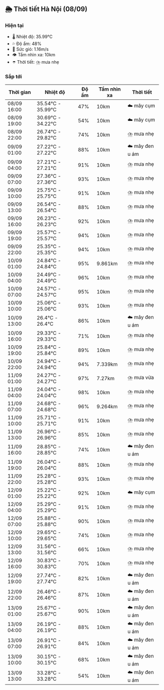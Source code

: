 ## 🌦️ Thời tiết Hà Nội (08/09)

### Hiện tại

- 🌡️ Nhiệt độ: 35.99℃
- 💦 Độ ẩm: 48%
- 💨 Sức gió: 1.16m/s
- 👁️ Tầm nhìn xa: 10km
- ☂️ Thời tiết: ⛈️ mưa nhẹ

### Sắp tới

| Thời gian | Nhiệt độ | Độ ẩm | Tầm nhìn xa | Thời tiết |
| --- | --- | --- | --- | --- |
| 08/09 16:00 | 35.54℃ - 35.99℃ | 47% | 10km | ☁️ mây cụm |
| 08/09 19:00 | 30.69℃ - 34.22℃ | 54% | 10km | ☁️ mây cụm |
| 08/09 22:00 | 26.74℃ - 29.82℃ | 74% | 10km | ⛈️ mưa nhẹ |
| 09/09 01:00 | 27.22℃ - 27.22℃ | 88% | 10km | ☁️ mây đen u ám |
| 09/09 04:00 | 27.21℃ - 27.21℃ | 91% | 10km | ⛈️ mưa nhẹ |
| 09/09 07:00 | 27.36℃ - 27.36℃ | 93% | 10km | ⛈️ mưa nhẹ |
| 09/09 10:00 | 25.75℃ - 25.75℃ | 91% | 10km | ⛈️ mưa nhẹ |
| 09/09 13:00 | 26.54℃ - 26.54℃ | 88% | 10km | ⛈️ mưa nhẹ |
| 09/09 16:00 | 26.23℃ - 26.23℃ | 92% | 10km | ⛈️ mưa nhẹ |
| 09/09 19:00 | 25.57℃ - 25.57℃ | 94% | 10km | ⛈️ mưa nhẹ |
| 09/09 22:00 | 25.35℃ - 25.35℃ | 94% | 10km | ⛈️ mưa nhẹ |
| 10/09 01:00 | 24.84℃ - 24.84℃ | 95% | 9.861km | ⛈️ mưa nhẹ |
| 10/09 04:00 | 24.49℃ - 24.49℃ | 96% | 10km | ⛈️ mưa nhẹ |
| 10/09 07:00 | 24.57℃ - 24.57℃ | 95% | 10km | ⛈️ mưa nhẹ |
| 10/09 10:00 | 25.06℃ - 25.06℃ | 93% | 10km | ⛈️ mưa nhẹ |
| 10/09 13:00 | 26.4℃ - 26.4℃ | 86% | 10km | ☁️ mây đen u ám |
| 10/09 16:00 | 29.33℃ - 29.33℃ | 71% | 10km | ⛈️ mưa nhẹ |
| 10/09 19:00 | 25.84℃ - 25.84℃ | 89% | 10km | ⛈️ mưa nhẹ |
| 10/09 22:00 | 24.94℃ - 24.94℃ | 94% | 7.339km | ⛈️ mưa nhẹ |
| 11/09 01:00 | 24.27℃ - 24.27℃ | 97% | 7.27km | ⛈️ mưa vừa |
| 11/09 04:00 | 24.04℃ - 24.04℃ | 98% | 10km | ⛈️ mưa nhẹ |
| 11/09 07:00 | 24.68℃ - 24.68℃ | 96% | 9.264km | ⛈️ mưa nhẹ |
| 11/09 10:00 | 25.71℃ - 25.71℃ | 91% | 10km | ⛈️ mưa nhẹ |
| 11/09 13:00 | 26.96℃ - 26.96℃ | 85% | 10km | ⛈️ mưa nhẹ |
| 11/09 16:00 | 28.85℃ - 28.85℃ | 74% | 10km | ☁️ mây đen u ám |
| 11/09 19:00 | 26.04℃ - 26.04℃ | 88% | 10km | ⛈️ mưa nhẹ |
| 11/09 22:00 | 25.28℃ - 25.28℃ | 93% | 10km | ⛈️ mưa nhẹ |
| 12/09 01:00 | 25.22℃ - 25.22℃ | 92% | 10km | ☁️ mây cụm |
| 12/09 04:00 | 25.29℃ - 25.29℃ | 91% | 10km | ⛈️ mưa nhẹ |
| 12/09 07:00 | 25.88℃ - 25.88℃ | 90% | 10km | ⛈️ mưa nhẹ |
| 12/09 10:00 | 29.65℃ - 29.65℃ | 74% | 10km | ⛈️ mưa nhẹ |
| 12/09 13:00 | 31.56℃ - 31.56℃ | 66% | 10km | ⛈️ mưa nhẹ |
| 12/09 16:00 | 30.83℃ - 30.83℃ | 70% | 10km | ⛈️ mưa nhẹ |
| 12/09 19:00 | 27.74℃ - 27.74℃ | 82% | 10km | ☁️ mây đen u ám |
| 12/09 22:00 | 26.46℃ - 26.46℃ | 87% | 10km | ☁️ mây đen u ám |
| 13/09 01:00 | 25.67℃ - 25.67℃ | 90% | 10km | ☁️ mây đen u ám |
| 13/09 04:00 | 26.19℃ - 26.19℃ | 88% | 10km | ☁️ mây đen u ám |
| 13/09 07:00 | 26.91℃ - 26.91℃ | 84% | 10km | ☁️ mây đen u ám |
| 13/09 10:00 | 30.15℃ - 30.15℃ | 68% | 10km | ☁️ mây đen u ám |
| 13/09 13:00 | 33.28℃ - 33.28℃ | 54% | 10km | ☁️ mây đen u ám |
